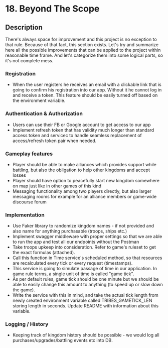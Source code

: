 # 18. Beyond The Scope

## Description

There's always space for improvement and this project is no exception to that
rule. Because of that fact, this section exists. Let's try and summarize here
all the possible improvements that can be applied to the project within
reasonable time frame. And let's categorize them into some logical parts, so
it's not complete mess.

### Registration

- When the user registers he receives an email with a clickable link that is
  going to confirm his registration into our app. Without it he cannot log in
  and receive a token. This feature should be easily turned off based on the
  environment variable.

### Authentication & Authorization

- Users can use their FB or Google account to get access to our app
- Implement refresh token that has validity much longer than standard access
  token and servicec to handle seamless replacement of access/refresh token pair
  when needed.

### Gameplay features

- Player should be able to make alliances which provides support while battling,
  but also the obligation to help other kingdoms and accept losses
- Player should have option to peacefully start new kingdom somewhere on map
  just like in other games of this kind
- Messaging functionality among two players directly, but also larger messaging
  rooms for example for an alliance members or game-wide discourse forum

### Implementation

- Use Faker library to randomize kingdom names - if not provided and also name
  for anything purchasable (troops, ships etc.)
- Implement swagger middleware with proper settings so that we are able to run
  the app and test all our endpoints without the Postman
- Take troops upkeep into consideration. Refer to game's ruleset to get the
  exact formulas (attached).
- Call this function in Time service's scheduled method, so that resources are
  recalculated every tick or every request (timestamps).
- This service is going to simulate passage of time in our application. In game
  rule terms, a single unit of time is called "game tick".
- As per default rules, game tick should be one minute but we should be able to
  easily change this amount to anything (to speed up or slow down the game).
- Write the service with this in mind, and take the actual tick length from
  newly created environment variable called TRIBES_GAMETICK_LEN storing length
  in seconds. Update README with information about this variable.

### Logging / History

- Keeping track of kingdom history should be possible - we would log all
  purchases/upgrades/battling events etc into DB.
